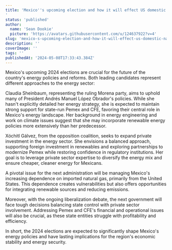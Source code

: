 ```yaml
---
title: 'Mexico''s upcoming election and how it will effect US domestic natgas supply
'
status: 'published'
author:
  name: 'Sean Dookie'
  picture: 'https://avatars.githubusercontent.com/u/124637922?v=4'
slug: 'mexico-s-upcoming-election-and-how-it-will-effect-us-domestic-natgas-supply'
description: ''
coverImage: ''
tags: ''
publishedAt: '2024-05-08T17:33:43.384Z'
---
```


Mexico's upcoming 2024 elections are crucial for the future of the country's energy policies and reforms. Both leading candidates represent different approaches to the energy sector:

Claudia Sheinbaum, representing the ruling Morena party, aims to uphold many of President Andrés Manuel López Obrador's policies. While she hasn't explicitly detailed her energy strategy, she is expected to maintain strong support for state-run Pemex and CFE, favoring their central role in Mexico's energy landscape. Her background in energy engineering and work on climate issues suggest that she may incorporate renewable energy policies more extensively than her predecessor.

Xóchitl Gálvez, from the opposition coalition, seeks to expand private investment in the energy sector. She envisions a balanced approach, supporting foreign investment in renewables and exploring partnerships to modernize Pemex while restoring confidence in regulatory institutions. Her goal is to leverage private sector expertise to diversify the energy mix and ensure cheaper, cleaner energy for Mexicans.

A pivotal issue for the next administration will be managing Mexico's increasing dependence on imported natural gas, primarily from the United States. This dependence creates vulnerabilities but also offers opportunities for integrating renewable sources and reducing emissions.

Moreover, with the ongoing liberalization debate, the next government will face tough decisions balancing state control with private sector involvement. Addressing Pemex and CFE's financial and operational issues will also be crucial, as these state entities struggle with profitability and efficiency.

In short, the 2024 elections are expected to significantly shape Mexico's energy policies and have lasting implications for the region's economic stability and energy security.